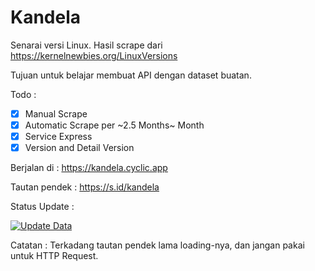 # Kandela

Senarai versi Linux. Hasil scrape dari <https://kernelnewbies.org/LinuxVersions>

Tujuan untuk belajar membuat API dengan dataset buatan.

Todo :

- [x] Manual Scrape
- [x] Automatic Scrape per ~2.5 Months~ Month
- [x] Service Express
- [x] Version and Detail Version

Berjalan di : <https://kandela.cyclic.app>

Tautan pendek : <https://s.id/kandela>

Status Update :

[![Update Data](https://github.com/fadzikri/kandela/actions/workflows/update.yml/badge.svg?branch=main)](https://github.com/fadzikri/kandela/actions/workflows/update.yml)

Catatan : Terkadang tautan pendek lama loading-nya, dan jangan pakai untuk HTTP Request.

